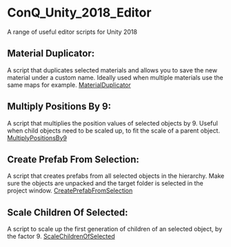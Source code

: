 # ConQ_Unity_2018_Editor
A range of useful editor scripts for Unity 2018

## Material Duplicator:
A script that duplicates selected materials and allows you to save the new material under a custom name. Ideally used when multiple materials use the same maps for example. [MaterialDuplicator](https://github.com/ConQode/ConQ_Unity_2018_Editor/blob/main/Assets/Editor/MaterialDuplicator.cs)

## Multiply Positions By 9:
A script that multiplies the position values of selected objects by 9. Useful when child objects need to be scaled up, to fit the scale of a parent object. [MultiplyPositionsBy9](https://github.com/ConQode/ConQ_Unity_2018_Editor/blob/main/Assets/Editor/MultiplyPositionsBy9.cs)

## Create Prefab From Selection:
A script that creates prefabs from all selected objects in the hierarchy. Make sure the objects are unpacked and the target folder is selected in the project window. [CreatePrefabFromSelection](https://github.com/ConQode/ConQ_Unity_2018_Editor/blob/main/Assets/Editor/CreatePrefabFromSelection.cs)

## Scale Children Of Selected:
A script to scale up the first generation of children of an selected object, by the factor 9. [ScaleChildrenOfSelected](https://github.com/ConQode/ConQ_Unity_2018_Editor/blob/main/Assets/Editor/ScaleChildren.cs)
